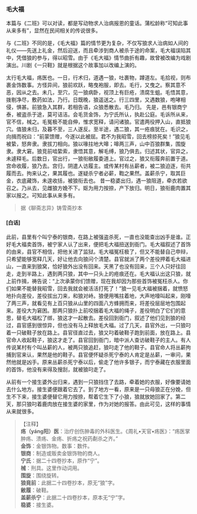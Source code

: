 <script type="text/javascript">
    var head = document.getElementsByTagName('head')[0];
    cssURL = '/public/liao.css';
    linkTag = document.createElement('link');
    linkTag.href = cssURL;
    linkTag.setAttribute('type','text/css');
    linkTag.setAttribute('rel','stylesheet');
    head.appendChild(linkTag);
</script>
### 毛大福

本篇与《二班》可以对读，都是写动物求人治病报恩的童话。蒲松龄称“可知此事从来多有”，显然在民间相关的传说很多。

与《二班》不同的是，《毛大福》篇的情节更为复杂，不仅写狼求人治病如人间的礼仪——先送上礼金，然后迎送，而且牵涉到商人被杀于途的命案，毛大福误陷其中，凭借狼的参与，得以昭雪。由于《毛大福》情节曲折有趣，故曾被改编为戏剧演出。川剧《一只鞋》就是根据这个故事加以改编上演的。

太行毛大福，疡医也。一日，行术归，道遇一狼，吐裹物，蹲道左。毛拾视，则布裹金饰数事。方怪异间，狼前欢跃，略曳袍服，即去。毛行，又曳之。察其意不恶，因从之去。未几，至穴，见一狼病卧，视顶上有巨疮，溃腐生蛆。毛悟其意，拨剔净尽，敷药如法，乃行。日既晚，狼遥送之。行三四里，又遇数狼，咆哮相侵，惧甚。前狼急入其群，若相告语，众狼悉散去。毛乃归。
先是，邑有银商宁泰，被盗杀于途，莫可诘洁。会毛货金饰，为宁氏所认，执赴公庭。毛诉所从来，官不信，械之。毛冤极不能自伸，惟求宽释，请问诸狼。官遣两役押入山，直抵狼穴。值狼未归，及暮不至，三人遂反。至半途，遇二狼，其一疮痕犹在。毛识之，向揖而祝曰：“前蒙馈赠，今遂以此被屈。君不为我昭雪，回去榜掠死矣！”狼见毛被絷，怒奔隶。隶拔刀相向。狼以喙拄地大嗥；嗥两三声，山中百狼群集，围旋隶。隶大窘。狼竞前啮絷索，隶悟其意，解毛缚，狼乃俱去。归述其状，官异之，未遽释毛。后数日，官出行，一狼衔敝履委道上。官过之，狼又衔履奔前置于道。宫命收履，狼乃去。宫归，阴遣人访履主。或传某村有丛薪者，被二狼迫逐，衔共履而去。拘来认之，果其履也。遂疑杀宁者必薪，鞫之果然。盖薪杀宁，取其巨金，衣底藏饰，未遑收括，被狼衔去也。
昔一稳婆出归，遇一狼阻道，牵衣若欲召之。乃从去，见雌狼方娩不下。妪为用力按捺，产下放归。明日，狼衔鹿肉置其家以报之。可知此事从来多有。

</section>

> 据《聊斋志异》铸雪斋抄本

#### [白话]
<aside>

此前，县里有个叫宁泰的银商，在路上被强盗杀死，一直也没能查出凶手是谁。正好毛大福卖首饰，被宁家人认了出来，便把毛大福扭送到衙门。毛大福叙述了首饰的由来，县官不相信，把他关进了监狱。毛大福冤枉极了，但又不能替自己申辩，只希望能够宽释几天，好让他去向狼问个清楚。县官就派了两个差役押着毛大福进山，一直来到狼窝，恰好狼外出没有回来。天黑了也没有回来，三个人只好往回走，走到半路上，遇到两只狼，其中一只头上的疮痕还在。毛大福认出这只狼，就上前作揖，祷告说：“上次承蒙你们馈赠，现在我却因为那些首饰被冤枉杀人。你们如果不能替我昭雪，回去我就会被活活打死了！”狼一见毛大福被捆着，就愤怒地扑向差役，差役拔出刀来，和狼对峙。狼便用嘴拄着地，大声地嚎叫起来，刚嚎了两三声，就看见有上百只狼从山里的四面八方蜂拥而来，将差役层层地包围起来。差役大为窘困。那两只狼扑上前咬捆着毛大福的绳子，差役明白了它们的意思，替毛大福松了绑，狼这才一起散去。差役回到衙门，叙述了他们见到狼的经过，县官感到很惊异，但也没有马上释放毛大福。过了几天，县官外出，一只狼叼着一只破鞋子放在路上。县官径直过去，狼又叼着破鞋子跑到前面，放在路上。县官命人收起鞋子，狼这才走了。县官回到衙门，暗中派人查访破鞋子的主人。有人传说某村有个叫丛薪的人，被两只狼追赶，狼叼走了他的鞋子。县官命人将丛薪拘捕到官来认，果然是他的鞋子。县官便怀疑杀死宁泰的人肯定是丛薪，一审问，果然他就是凶手。原来丛薪杀死宁泰以后，偷走了他许多银子，而宁泰藏在衣服里面的首饰，他没有来得及搜刮，就被狼叼走了。

从前有一个接生婆外出归来，遇到一只狼挡住了去路，牵着她的衣服，好像要请她去什么地方。接生婆便跟着它去了。到了地方一看，原来是一只母狼正在分娩，但生不下来，接生婆便替它用力按捺，帮着它生下了小狼，狼就放她回家了。第二天，那只狼叼着鹿肉放在接生婆的家里，作为对她的报答。由此可见，这样的事情从来就很多。

</aside>

> 【注释】  
<b>疡（yáng阳）医</b>：治疗创伤肿毒的外科医生。《周礼•天官•疡医》：“疡医掌肿疡、溃疡、金疡、折疡之祝药劀杀之齐。”  
<b>金饰</b>：金银饰物。数事：数件。  
<b>银商</b>：制造或贩卖金银饰物的商人。  
<b>宁氏</b>：据二十四卷抄本，原作“宁”。  
<b>械</b>：刑具。这里作动词用。  
<b>围旋</b>：围绕旋转。  
<b>狼竟前</b>：此据二十四卷抄本，原无“狼”字。  
<b>敝履</b>：破鞋。  
<b>盖薪杀宁</b>：此据二十四卷抄本，原本无“宁”字。  
<b>稳婆</b>：接生婆。  
